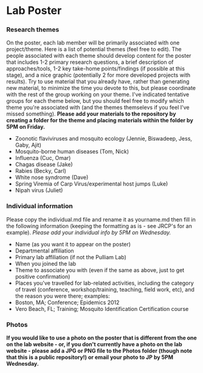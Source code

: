 Lab Poster
=========

### Research themes

On the poster, each lab member will be primarily associated with one project/theme. Here is a list of potential themes (feel free to edit). The people associated with each theme should develop content for the poster that includes 1-2 primary research questions, a brief description of approaches/tools, 1-2 key take-home points/findings (if possible at this stage), and a nice graphic (potentially 2 for more developed projects with results). Try to use material that you already have, rather than generating new material, to minimize the time you devote to this, but please coordinate with the rest of the group working on your theme. I've indicated tentative groups for each theme below, but you should feel free to modify which theme you're associated with (and the themes themselevs if you feel I've missed something). **Please add your materials to the repository by creating a folder for the theme and placing materials within the folder by 5PM on Friday.**

- Zoonotic flaviviruses and mosquito ecology (Jennie, Biswadeep, Jess, Gaby, Ajit)
- Mosquito-borne human diseases (Tom, Nick)
- Influenza (Cuc, Omar)
- Chagas disease (Jake)
- Rabies (Becky, Carl)
- White nose syndrome (Dave)
- Spring Viremia of Carp Virus/experimental host jumps (Luke)
- Nipah virus (Juliet)

### Individual information

Please copy the individual.md file and rename it as yourname.md then fill in the following information (keeping the formatting as is - see JRCP's for an example). *Please add your individual info by 5PM on Wednesday.*

- Name (as you want it to appear on the poster)
- Departmental affiliation
- Primary lab affiliation (if not the Pulliam Lab)
- When you joined the lab
- Theme to associate you with (even if the same as above, just to get positive confirmation)
- Places you've travelled for lab-related activities, including the category of travel (conference, workshop/training, teaching, field work, etc), and the reason you were there; examples:
 - Boston, MA; Conference; Epidemics 2012
 - Vero Beach, FL; Training; Mosquito Identification Certification course

### Photos

**If you would like to use a photo on the poster that is different from the one on the lab website - or, if you don't currently have a photo on the lab website - please add a JPG or PNG file to the Photos folder (though note that this is a public repository!) or email your photo to JP by 5PM Wednesday.**
 
